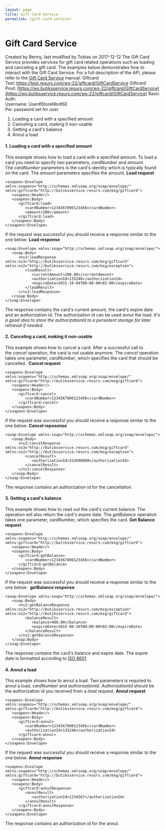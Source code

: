 ```yaml
---
layout: page
title: Gift Card Service
permalink: /gift-card-service/
---
```


# Gift Card Service 
Created by Benny, last modified by Tobias on 2017-12-12
The Gift Card Service provides services for gift card related operations
such as loading and canceling a gift card.
The examples below demonstrates how to interact with the Gift Card
Service. For a full description of the API, please refer to the [Gift
Card
Service](https://test.resurs.com/docs/download/attachments/327709/ResursBank_GiftCardService.pdf?version=1&modificationDate=1464702737000&api=v2) manual.
Giftcard
Test: [https://](http://bs.cte.loc/ws-22/giftcard/GiftCardService)[test.resurs.com](https://test.resurs.com/ws-22/application/ApplicationService)[/ws-22/giftcard/GiftCardService](http://bs.cte.loc/ws-22/giftcard/GiftCardService)
Giftcard
Prod: [https://ws.butiksservice.resurs.com/ws-22/giftcard/GiftCardService](https://ws.butiksservice.resurs.com/ws-22/giftcard/GiftCardService)
Basic Auth:  
Username: User#StoreNbr#SE  
Pw: password set for user
1.  Loading a card with a specified amount
2.  Canceling a card, making it non-usable
3.  Getting a card's balance
4.  Annul a load
#### 1. Loading a card with a specified amount
This example shows how to load a card with a specified amount. To load a
card you need to specify two parameters, *cardNumber* and *amount*.
The *cardNumber* parameters is the card's identity which is typically
found on the card.
The *amount* parameters specifies the amount.
**Load request**
``` syntaxhighlighter-pre
<soapenv:Envelope xmlns:soapenv="http://schemas.xmlsoap.org/soap/envelope/" xmlns:giftcard="http://butiksservice.resurs.com/msg/giftcard">
   <soapenv:Header/>
   <soapenv:Body>
      <giftcard:load>
         <cardNumber>1234567890123456</cardNumber>
         <amount>200</amount>
      </giftcard:load>
   </soapenv:Body>
</soapenv:Envelope>
```
If the request was successful you should receive a response similar to
the one below:
**Load response**
``` syntaxhighlighter-pre
<soap:Envelope xmlns:soap="http://schemas.xmlsoap.org/soap/envelope/">
   <soap:Body>
      <ns3:loadResponse xmlns:ns3="http://butiksservice.resurs.com/msg/giftcard" xmlns:ns2="http://butiksservice.resurs.com/msg/exception">
         <loadResult>
            <currentAmount>200.00</currentAmount>
            <authorizationId>135246</authorizationId>
            <expireDate>2015-10-04T00:00:00+02:00</expireDate>
         </loadResult>
      </ns3:loadResponse>
   </soap:Body>
</soap:Envelope>
```
The response contains the card's current amount, the card's expire date
and an authorization id. The authorization id can be used annul the
load.
*It's a good idea to store the authorizationId to a persistent storage
for later retrieval if needed.*
#### 2. Canceling a card, making it non-usable
This example shows how to cancel a card. After a successful call to
the *cancel* operation, the card is not usable anymore.
The *cancel* operation takes one parameter, *cardNumber*, which
specifies the card that should be cancelled. 
**Cancel request**
``` syntaxhighlighter-pre
<soapenv:Envelope xmlns:soapenv="http://schemas.xmlsoap.org/soap/envelope/" xmlns:giftcard="http://butiksservice.resurs.com/msg/giftcard">
   <soapenv:Header/>
   <soapenv:Body>
      <giftcard:cancel>
         <cardNumber>1234567890123456</cardNumber>
      </giftcard:cancel>
   </soapenv:Body>
</soapenv:Envelope>
```
If the request was successful you should receive a response similar to
the one below:
**Cancel reposonse**
``` syntaxhighlighter-pre
<soap:Envelope xmlns:soap="http://schemas.xmlsoap.org/soap/envelope/">
   <soap:Body>
      <ns3:cancelResponse xmlns:ns3="http://butiksservice.resurs.com/msg/giftcard" xmlns:ns2="http://butiksservice.resurs.com/msg/exception">
         <cancelResult>
            <authorizationId>224506000</authorizationId>
         </cancelResult>
      </ns3:cancelResponse>
   </soap:Body>
</soap:Envelope>
```
The response contains an authorization id for the cancellation.
#### 3. Getting a card's balance
This example shows how to read out the card's current balance. The
operation will also return the card's expire date.
The *getBalance* operation takes one parameter, cardNumber, which
specifies the card.
**Get Balance request**
``` syntaxhighlighter-pre
<soapenv:Envelope xmlns:soapenv="http://schemas.xmlsoap.org/soap/envelope/" xmlns:giftcard="http://butiksservice.resurs.com/msg/giftcard">
   <soapenv:Header/>
   <soapenv:Body>
      <giftcard:getBalance>
         <cardNumber>1234567890123456</cardNumber>
      </giftcard:getBalance>
   </soapenv:Body>
</soapenv:Envelope>
```
If the request was successful you should receive a response similar to
the one below: 
**getBalance response**
``` syntaxhighlighter-pre
<soap:Envelope xmlns:soap="http://schemas.xmlsoap.org/soap/envelope/">
   <soap:Body>
      <ns2:getBalanceResponse xmlns:ns3="http://butiksservice.resurs.com/msg/exception" xmlns:ns2="http://butiksservice.resurs.com/msg/giftcard">
         <balanceResult>
            <balance>400.00</balance>
            <expireDate>2015-08-26T00:00:00+02:00</expireDate>
         </balanceResult>
      </ns2:getBalanceResponse>
   </soap:Body>
</soap:Envelope>
```
The response contains the card's balance and expire date. The expire
date is formatted according to [ISO
8601](http://en.wikipedia.org/wiki/ISO_8601).
#### 4. Annul a load
This example shows how to annul a load. Two parameters is required to
annul a load, *cardNumber* and *authorizationId*.
*AuthorizationId* should be the authorization id you received from a
*load* request.
**Annul request**
``` syntaxhighlighter-pre
<soapenv:Envelope xmlns:soapenv="http://schemas.xmlsoap.org/soap/envelope/" xmlns:giftcard="http://butiksservice.resurs.com/msg/giftcard">
   <soapenv:Header/>
   <soapenv:Body>
      <giftcard:annul>
         <cardNumber>1234567890123456</cardNumber>
         <authorizationId>135246</authorizationId>
      </giftcard:annul>
   </soapenv:Body>
</soapenv:Envelope>
```
If the request was successful you should receive a response similar to
the one below:
**Annul response**
``` syntaxhighlighter-pre
<soapenv:Envelope xmlns:soapenv="http://schemas.xmlsoap.org/soap/envelope/" xmlns:giftcard="http://butiksservice.resurs.com/msg/giftcard">
   <soapenv:Header/>
   <soapenv:Body>
      <giftcard:annulResponse>
         <annulResult>
            <authorizationId>1234567</authorizationId>
         </annulResult>
      </giftcard:annulResponse>
   </soapenv:Body>
</soapenv:Envelope>
```
The response contains an authorization id for the annul.

